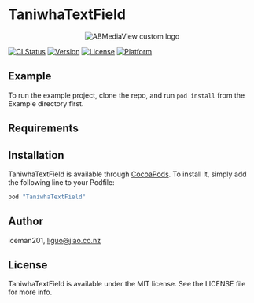 # TaniwhaTextField

<p align="center">
<img src="https://github.com/iceman201/TaniwhaTextField/blob/master/Example/taniwhaTextfield.png?raw=true" alt="ABMediaView custom logo"/>
</p>

[![CI Status](http://img.shields.io/travis/iceman201/TaniwhaTextField.svg?style=flat)](https://travis-ci.org/iceman201/TaniwhaTextField)
[![Version](https://img.shields.io/cocoapods/v/TaniwhaTextField.svg?style=flat)](http://cocoapods.org/pods/TaniwhaTextField)
[![License](https://img.shields.io/cocoapods/l/TaniwhaTextField.svg?style=flat)](http://cocoapods.org/pods/TaniwhaTextField)
[![Platform](https://img.shields.io/cocoapods/p/TaniwhaTextField.svg?style=flat)](http://cocoapods.org/pods/TaniwhaTextField)

## Example

To run the example project, clone the repo, and run `pod install` from the Example directory first.

## Requirements

## Installation

TaniwhaTextField is available through [CocoaPods](http://cocoapods.org). To install
it, simply add the following line to your Podfile:

```ruby
pod "TaniwhaTextField"
```

## Author

iceman201, liguo@jiao.co.nz

## License

TaniwhaTextField is available under the MIT license. See the LICENSE file for more info.
